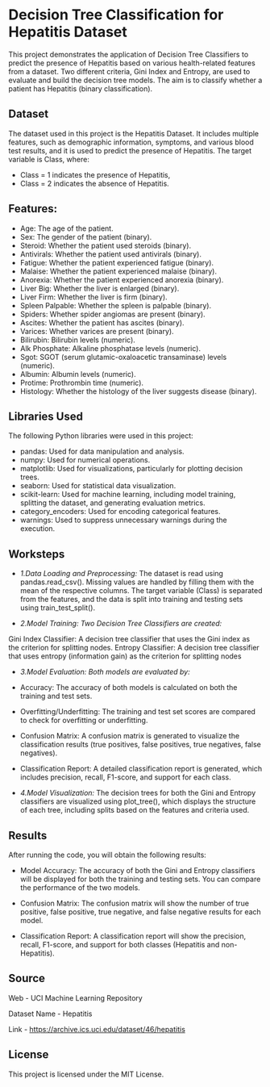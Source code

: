 
# Decision Tree Classification for Hepatitis Dataset

This project demonstrates the application of Decision Tree Classifiers to predict the presence of Hepatitis based on various health-related features from a dataset. Two different criteria, Gini Index and Entropy, are used to evaluate and build the decision tree models. The aim is to classify whether a patient has Hepatitis (binary classification).



## Dataset

The dataset used in this project is the Hepatitis Dataset. It includes multiple features, such as demographic information, symptoms, and various blood test results, and it is used to predict the presence of Hepatitis. The target variable is Class, where:

- Class = 1 indicates the presence of Hepatitis,
- Class = 2 indicates the absence of Hepatitis.
## Features:

- Age: The age of the patient.
- Sex: The gender of the patient (binary).
- Steroid: Whether the patient used steroids (binary).
- Antivirals: Whether the patient used antivirals (binary).
- Fatigue: Whether the patient experienced fatigue (binary).
- Malaise: Whether the patient experienced malaise (binary).
- Anorexia: Whether the patient experienced anorexia (binary).
- Liver Big: Whether the liver is enlarged (binary).
- Liver Firm: Whether the liver is firm (binary).
- Spleen Palpable: Whether the spleen is palpable (binary).
- Spiders: Whether spider angiomas are present (binary).
- Ascites: Whether the patient has ascites (binary).
- Varices: Whether varices are present (binary).
- Bilirubin: Bilirubin levels (numeric).
- Alk Phosphate: Alkaline phosphatase levels (numeric).
- Sgot: SGOT (serum glutamic-oxaloacetic transaminase) levels (numeric).
- Albumin: Albumin levels (numeric).
- Protime: Prothrombin time (numeric).
- Histology: Whether the histology of the liver suggests disease (binary).
## Libraries Used

The following Python libraries were used in this project:

- pandas: Used for data manipulation and analysis.
- numpy: Used for numerical operations.
- matplotlib: Used for visualizations, particularly for plotting decision trees.
- seaborn: Used for statistical data visualization.
- scikit-learn: Used for machine learning, including model training, splitting the dataset, and generating evaluation metrics.
- category_encoders: Used for encoding categorical features.
- warnings: Used to suppress unnecessary warnings during the execution.
## Worksteps

- *1.Data Loading and Preprocessing:*
The dataset is read using pandas.read_csv(). Missing values are handled by filling them with the mean of the respective columns. The target variable (Class) is separated from the features, and the data is split into training and testing sets using train_test_split().

- *2.Model Training: Two Decision Tree Classifiers are created:*

Gini Index Classifier: A decision tree classifier that uses the Gini index as the criterion for splitting nodes.
Entropy Classifier: A decision tree classifier that uses entropy (information gain) as the criterion for splitting nodes

- *3.Model Evaluation: Both models are evaluated by:*

- Accuracy: The accuracy of both models is calculated on both the training and test sets.
- Overfitting/Underfitting: The training and test set scores are compared to check for overfitting or underfitting.
- Confusion Matrix: A confusion matrix is generated to visualize the classification results (true positives, false positives, true negatives, false negatives).
- Classification Report: A detailed classification report is generated, which includes precision, recall, F1-score, and support for each class.

- *4.Model Visualization:*
The decision trees for both the Gini and Entropy classifiers are visualized using plot_tree(), which displays the structure of each tree, including splits based on the features and criteria used.
## Results

After running the code, you will obtain the following results:

- Model Accuracy: The accuracy of both the Gini and Entropy classifiers will be displayed for both the training and testing sets. You can compare the performance of the two models.

- Confusion Matrix: The confusion matrix will show the number of true positive, false positive, true negative, and false negative results for each model.

- Classification Report: A classification report will show the precision, recall, F1-score, and support for both classes (Hepatitis and non-Hepatitis).
## Source

Web - UCI Machine Learning Repository

Dataset Name - Hepatitis

Link - https://archive.ics.uci.edu/dataset/46/hepatitis
## License

This project is licensed under the MIT License.
